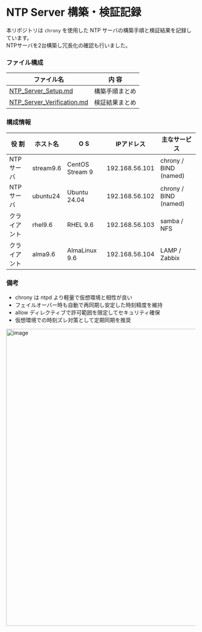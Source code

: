 # NTP Server 構築・検証記録 
本リポジトリは `chrony` を使用した NTP サーバの構築手順と検証結果を記録しています。  
NTPサーバを2台構築し冗長化の確認も行いました。

### ファイル構成
| ファイル名 | 内 容 |
|-------------|------|
| [NTP_Server_Setup.md](./NTP_Server_Setup.md) | 構築手順まとめ |
| [NTP_Server_Verification.md](./NTP_Server_Verification.md) | 検証結果まとめ |

### 構成情報  
| 役 割 | ホスト名 | O S | IPアドレス | 主なサービス |  
|------|-----------|----|-------------|---------------|  
| NTPサーバ | stream9.6 | CentOS Stream 9 | 192.168.56.101 | chrony / BIND (named) |  
| NTPサーバ | ubuntu24 | Ubuntu 24.04 | 192.168.56.102 | chrony / BIND (named) |  
| クライアント | rhel9.6 | RHEL 9.6 | 192.168.56.103 | samba / NFS |  
| クライアント | alma9.6 | AlmaLinux 9.6 | 192.168.56.104 | LAMP / Zabbix | 

### 備考
- chrony は ntpd より軽量で仮想環境と相性が良い  
- フェイルオーバー時も自動で再同期し安定した時刻精度を維持  
- allow ディレクティブで許可範囲を限定してセキュリティ確保  
- 仮想環境での時刻ズレ対策として定期同期を推奨

 <img width="1491" height="787" alt="image" src="https://github.com/user-attachments/assets/4a59029c-80f7-42ba-9291-f9ee942e69bb" />
